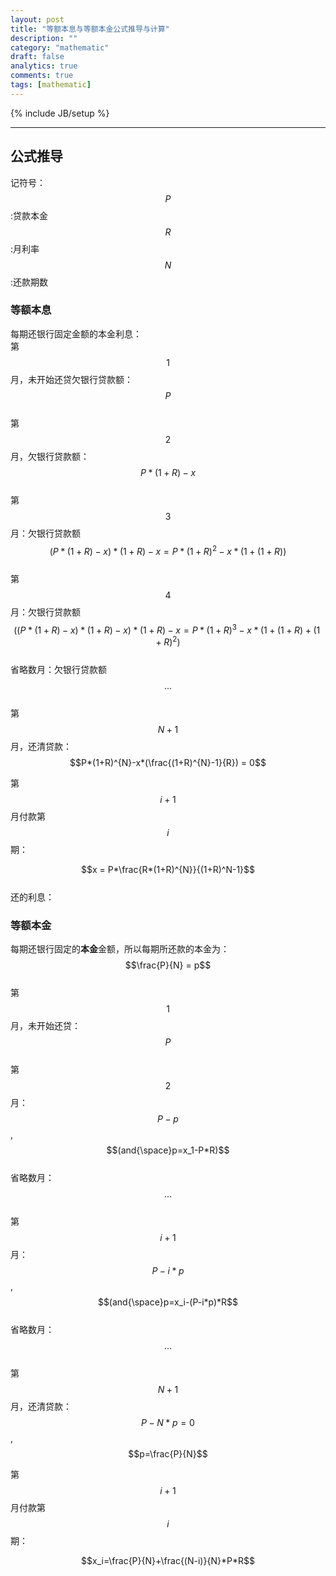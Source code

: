 ```yaml
---
layout: post
title: "等额本息与等额本金公式推导与计算"
description: ""
category: "mathematic"
draft: false
analytics: true
comments: true
tags: [mathematic]
---
```

{% include JB/setup %}

<!-- TODO -->

---

## 公式推导

记符号：  
$$P$$ :贷款本金  
$$R$$ :月利率  
$$N$$ :还款期数  

### 等额本息

每期还银行固定金额的本金利息：  
第$$1$$月，未开始还贷欠银行贷款额：  
$$P$$  
第$$2$$月，欠银行贷款额：  
$$P*(1+R) - x$$  
第$$3$$月：欠银行贷款额  
$$(P*(1+R) - x)*(1+R) - x = P*(1+R)^2-x*(1+(1+R))$$  
第$$4$$月：欠银行贷款额  
$$((P*(1+R) - x)*(1+R) - x)*(1+R)-x = P*(1+R)^3-x*(1+(1+R)+(1+R)^2)$$  
省略数月：欠银行贷款额  
$$...$$  
第$$N+1$$月，还清贷款：  
$$P*(1+R)^{N}-x*(\frac{(1+R)^{N}-1}{R}) = 0$$  

第$$i+1$$月付款第$$i$$期：  

$$x = P*\frac{R*(1+R)^{N}}{(1+R)^N-1}$$  
还的利息：$$$$

### 等额本金

每期还银行固定的**本金**金额，所以每期所还款的本金为：$$\frac{P}{N} = p$$  
第$$1$$月，未开始还贷：  
$$P$$  
第$$2$$月：  
$$P-p$$, $$(and{\space}p=x_1-P*R)$$  
省略数月：  
$$...$$  
第$$i+1$$月：  
$$P-i*p$$, $$(and{\space}p=x_i-(P-i*p)*R$$  
省略数月：  
$$...$$  
第$$N+1$$月，还清贷款：  
$$P-N*p=0$$, $$p=\frac{P}{N}$$  

第$$i+1$$月付款第$$i$$期：  

$$x_i=\frac{P}{N}+\frac{(N-i)}{N}*P*R$$  
